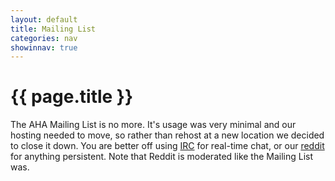 ```yaml
---
layout: default
title: Mailing List
categories: nav
showinnav: true
---
```


# {{ page.title }}

 The AHA Mailing List is no more. It's usage was very minimal and our hosting needed to move, so rather than rehost at a new location we decided to close it down. You are better off using [IRC]({{site.irc}}) for real-time chat, or our [reddit]({{site.reddit}}) for anything persistent. Note that Reddit is moderated like the Mailing List was.

